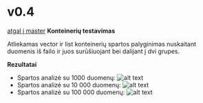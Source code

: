 # v0.4
[atgal į master](https://github.com/auteea/Obj_programavimas/tree/main)
**Konteinerių testavimas**

Atliekamas vector ir list konteinerių spartos palyginimas nuskaitant duomenis iš failo ir juos surūšiuojant bei dalijant į dvi grupes.

**Rezultatai**
- Spartos analizė su 1000 duomenų:
![alt text](Spartos_analizė_1000.png)
- Spartos analizė su 10 000 duomenų:
![alt text](Spartos_analizė_10000.png)
- Spartos analizė su 100 000 duomenų:
![alt text](Spartos_analizė_100000.png)
